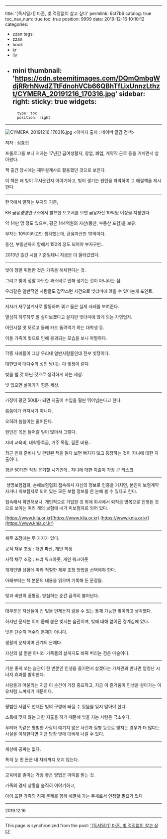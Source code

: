 
---
title: '[독서일기] 마흔, 빚 걱정없이 살고 싶다'
permlink: 6ct7b6
catalog: true
toc_nav_num: true
toc: true
position: 9999
date: 2019-12-16 10:10:12
categories:
- zzan
tags:
- zzan
- book
- kr
- liv
- mini
thumbnail: 'https://cdn.steemitimages.com/DQmQmbgWdjRRrhNwdZTtFdnohVCb66QBhTfLixUnnzLthzt/CYMERA_20191216_170316.jpg'
sidebar:
    right:
        sticky: true
widgets:
    -
        type: toc
        position: right
---


![CYMERA_20191216_170316.jpg](https://cdn.steemitimages.com/DQmQmbgWdjRRrhNwdZTtFdnohVCb66QBhTfLixUnnzLthzt/CYMERA_20191216_170316.jpg)
<이미지 출처 : 네이버 글감 검색>

저자 : 심효섭

프롤로그를 보니 저자는 17년간 급여생활자, 창업, 폐업, 계약직 근로 등을 거치면서 살아왔다.

책 출간 당시에는 재무설계사로 활동했던 것으로 보인다.

이 책은 왜 빚이 무서운건지 이야기하고, 빚이 생기는 원인을 파악하여 그 해결책을 제시한다.


---


​한국에서 말하는 부자의 기준,

KB 금융경영연구소에서 발표한 보고서를 보면 금융자산 10억원 이상을 지칭한다.

약 14만 명 정도 있으며, 평균 144억원의 자산(동산, 부동산 포함)을 보유.

부자는 10억이라고만 생각했는데, 금융자산만 10억이다.

동산, 부동산까지 합해서 150억 정도 되어야 부자구만..

2013년 출간 시점 기준일테니 지금은 더 올라갔겠다.

---

빚이 정말 위험한 것은 가족을 해체한다는 것.

그리고 빚이 정말 과도한 과소비로 인해 생기는 것이 아니라는 점.

우리같은 일반적인 사람들도 갑작스런 사건으로 빚더미에 앉을 수 있다는게 포인트.

---

저자가 재무설계사로 활동하며 겪고 들은 실제 사례를 보여준다.

열심히 하루하루 잘 살아보겠다고 살지만 빚더미에 앉게 되는 자영업자.

어린시절 멋 모르고 몰래 카드 돌려막기 하는 대학생 등.

이들 가족이 빚으로 인해 붕괴되는 모습을 보니 아찔하다.

---

각종 사례들이 그냥 우리네 일반사람들인데 전부 빚쟁이다.

대한민국 대다수의 성인 남녀는 다 빚쟁이 같다.

빚을 별 것 아닌 것으로 생각하게 하는 세상.

빚 없으면 살아가기 힘든 세상.

---

가장이 평균 50대가 되면 지출이 수입을 훨씬 뛰어넘는다고 한다.

씀씀이가 커져서가 아니다.

오히려 씀씀이는 줄어든다.

원인은 목돈 들어갈 일이 많아서 그렇다.

자녀 교육비, 대학등록금, 거주 독립, 결혼 비용..

최근 은퇴 준비나 빚 관련된 책을 읽다 보면 빠지지 않고 등장하는 것이 자녀에 대한 지출이다.

평균 50대면 직장 은퇴할 시기인데.. 자녀에 대한 지출이 가장 큰 리스크.

---

​
생명보험협회, 손해보험협회 접속해서 자신의 정보로 인증을 거치면, 본인이 보험계약자거나 피보험자로 되어 있는 모든 보험 정보를 한 눈에 볼 수 있다고 한다.

접속해서 확인해보니, 개인적으로 가입한 것 외에 회사에서 퇴직금 명목으로 진행된 것으로 보이는 여러 개의 보험에 내가 피보험자로 되어 있다.

[https://www.klia.or.kr](https://www.klia.or.kr)
[https://www.knia.or.kr](https://www.knia.or.kr)

---

채무 조정에는 두 가지가 있다.

공적 채무 조정 : 개인 파산, 개인 회생

사적 채무 조정 : 프리 워크아웃, 개인 워크아웃

개개인별 상황에 따라 적절한 채무 조정 방법을 선택해야 한다.

아래부터는 책 본문의 내용을 읽으며 기록해 둔 문장들.

---

빚과 비만의 공통점.
방심하는 순간 급격히 불어난다.

---

대부분은 자신들이 진 빚을 언제든지 갚을 수 있는 통제 가능한 빚이라고 생각했다.

하지만 문제는 이미 몸에 붙은 빚지는 습관이며, 빚에 대해 옅어진 경계심에 있다.

빚은 단순히 액수의 문제가 아니다.

생활의 문제이며 관계의 문제다.

자신의 삶 뿐만 아니라 가족들의 삶까지도 바꿔 버리는 검은 마술이다.

---

기분 좋게 쏘는 습관이 한 번뿐인 인생을 즐기면서 살겠다는 가치관과 만나면 엄청난 시너지 효과를 발휘한다.

사람들과 어울리는 지금 이 순간이 가장 중요하고, 지금 이 즐거움이 인생을 살아가는 이유처럼 느껴지기 때문이다.

---

평범한 사람도 언제든 빚의 구렁에 빠질 수 있음을 잊지 말아야 한다.

소득에 맞지 않는 과한 지출을 하기 때문에 빚을 지는 사람은 극소수다.

우리와 똑같은 평범한 사람이 예기치 않은 사건과 질병 등으로 빚지는 경우가 더 많다는 사실을 이해한다면 지금 당장 빚에 대비해 나갈 수 있다.

---

세상에 공짜는 없다.

특히 눈 먼 돈은 내 차례까지 오지 않는다.

---

교육비를 줄이는 가장 좋은 방법은 아이를 믿는 것.

가족의 경제 상황을 솔직히 이야기하고,

아이 또한 가족의 경제 문제를 함께 해결해 가는 주체로서 인정할 필요가 있다

---

2019.12.16

- - -

This page is synchronized from the post: ['[독서일기] 마흔, 빚 걱정없이 살고 싶다'](https://steemit.com/@lucky2015/6ct7b6)

